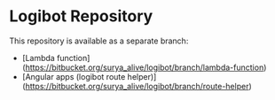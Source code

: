 # Logibot Repository #

This repository is available as a separate branch:

* [Lambda function] (https://bitbucket.org/surya_alive/logibot/branch/lambda-function)
* [Angular apps (logibot route helper)] (https://bitbucket.org/surya_alive/logibot/branch/route-helper)

